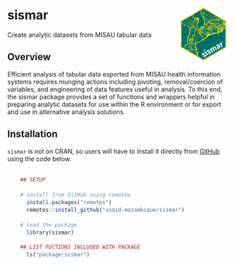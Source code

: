 # sismar <a href="https://usaid-mozambique.github.io/sismar/"><img src="man/figures/logo.png" align="right" height="120" alt="sismar website" /></a>

Create analytic datasets from MISAU tabular data

## Overview

Efficient analysis of tabular data exported from MISAU health information systems requires munging actions including pivoting, removal/coercion of variables, and engineering of data features useful in analysis. To this end, the sismar package provides a set of functions and wrappers helpful in preparing analytic datasets for use within the R environment or for export and use in alternative analysis solutions.


## Installation

`sismar` is not on CRAN, so users will have to install it directly from [GitHub](https://github.com/usaid-mozambique/) using the code below.

``` r

    ## SETUP

    # install from GitHub using remotes
      install.packages("remotes")
      remotes::install_github("usaid-mozambique/sismar")
    
    # load the package
      library(sismar)
      
    ## LIST FUCTIONS INCLUDED WITH PACKAGE
      ls("package:sismar")
    
```
